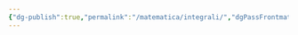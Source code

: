 ```yaml
---
{"dg-publish":true,"permalink":"/matematica/integrali/","dgPassFrontmatter":true,"noteIcon":"","created":"2024-12-31T14:06:28.993+01:00","updated":"2024-12-31T14:27:22.197+01:00"}
---
```


